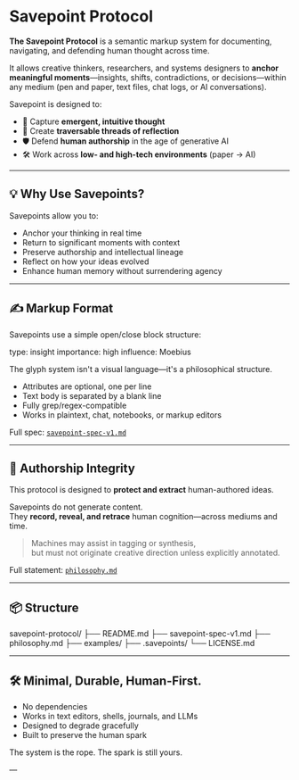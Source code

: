 # Savepoint Protocol

**The Savepoint Protocol** is a semantic markup system for documenting, navigating, and defending human thought across time.

It allows creative thinkers, researchers, and systems designers to **anchor meaningful moments**—insights, shifts, contradictions, or decisions—within any medium (pen and paper, text files, chat logs, or AI conversations).

Savepoint is designed to:
- 🧠 Capture **emergent, intuitive thought**
- 🧵 Create **traversable threads of reflection**
- 🛡️ Defend **human authorship** in the age of generative AI
- 🛠️ Work across **low- and high-tech environments** (paper → AI)

---

## 💡 Why Use Savepoints?

Savepoints allow you to:
- Anchor your thinking in real time
- Return to significant moments with context
- Preserve authorship and intellectual lineage
- Reflect on how your ideas evolved
- Enhance human memory without surrendering agency

---

## ✍️ Markup Format

Savepoints use a simple open/close block structure:

<savepoint> type: insight importance: high influence: Moebius

The glyph system isn't a visual language—it's a philosophical structure. </savepoint>


- Attributes are optional, one per line
- Text body is separated by a blank line
- Fully grep/regex-compatible
- Works in plaintext, chat, notebooks, or markup editors

Full spec: [`savepoint-spec-v1.md`](./savepoint-spec-v1.md)

---

## 🔐 Authorship Integrity

This protocol is designed to **protect and extract** human-authored ideas.

Savepoints do not generate content.  
They **record, reveal, and retrace** human cognition—across mediums and time.

> Machines may assist in tagging or synthesis,  
> but must not originate creative direction unless explicitly annotated.

Full statement: [`philosophy.md`](./philosophy.md)

---

## 📦 Structure

savepoint-protocol/ ├── README.md ├── savepoint-spec-v1.md ├── philosophy.md ├── examples/ ├── .savepoints/ └── LICENSE.md


---

## 🛠 Minimal, Durable, Human-First.

- No dependencies  
- Works in text editors, shells, journals, and LLMs  
- Designed to degrade gracefully  
- Built to preserve the human spark

The system is the rope. The spark is still yours.


—
